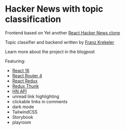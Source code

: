 # Hacker News with topic classification

Frontend based on 
Yet another [React Hacker News clone](https://github.com/ptibbetts/reactHN)

Topic classifier and backend written by
[Franz Krekeler](https://www.linkedin.com/in/franz-krekeler)

Learn more about the project in the blogpost


Featuring:

- [React 16](https://reactjs.org/)
- [React Router 4](https://reacttraining.com/react-router)
- [React Redux](https://redux.js.org/docs/basics/UsageWithReact.html)
- [Redux Thunk](https://github.com/gaearon/redux-thunk)
- [HN API](https://github.com/cheeaun/node-hnapi)
- unread link highlighting
- clickable links in comments
- dark mode
- TailwindCSS
- Storybook
- playroom
